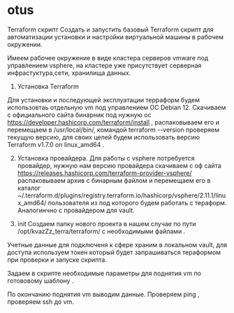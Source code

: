 # otus
Terraform скрипт
Создать и запустить базовый Terraform скрипт для автоматизации установки и настройки виртуальной машины в рабочем окружении.

Имеем рабочее окружение в виде кластера серверов vmware под управлением vsphere, на кластере уже присутствует серверная инфрастуктура,сети, хранилища данных.

1. Установка Terraform 

Для установки и последующей эксплуатации терраформ будем использовтаь отдельную vm под управлением ОС Debian 12.
Скачиваем с официального сайта бинарник под нужную ос https://developer.hashicorp.com/terraform/install , распаковываем его и перемещаем в /usr/local/bin/, командой terraform --version проверяем текущую версию, для своих целей будем использовать  версию Terraform v1.7.0  on linux_amd64 .

2. Установка провайдера.
Для работы с vsphere потребуется провайдер, нужную нам версию провайдера скачиваем с оф сайта https://releases.hashicorp.com/terraform-provider-vsphere/ распаковываем архив с бинарным файлом и перемещаем его в каталог ~/.terraform.d/plugins/registry.terraform.io/hashicorp/vsphere/2.11.1/linux_amd64/ пользователя из под которого будем работать с тераформ.
Аналогинчно с провайдером для vault.

3. init
Создаем папку нового проекта в нашем случае по пути /opt/kvazZz_terra/terraform/ с необходимыми файлами .

Учетные данные для подключеня к сфере храним в локальном vault,  для доступа используем токен который будет запрашиваться тераформом при проверки и запуске скрипта.

Задаем в скрипте необходимые параметры для поднятия vm по готововому шаблону .

По окончанию поднятия vm выводим данные.
Проверяем ping , проверяем ssh до vm.
